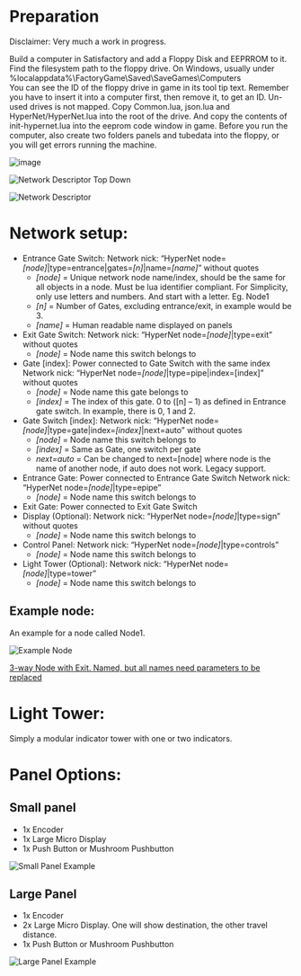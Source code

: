 ﻿# Preparation
Disclaimer: Very much a work in progress.

Build a computer in Satisfactory and add a Floppy Disk and EEPRROM to it.
Find the filesystem path to the floppy drive.
On Windows, usually under %localappdata%\FactoryGame\Saved\SaveGames\Computers\
You can see the ID of the floppy drive in game in its tool tip text. Remember you have to insert it into a computer first, then remove it, to get an ID. Un-used drives is not mapped.
Copy Common.lua, json.lua and HyperNet/HyperNet.lua into the root of the drive. And copy the contents of init-hypernet.lua into the eeprom code window in game. Before you run the computer, also create two folders panels and tubedata into the floppy, or you will get errors running the machine.

![image](https://github.com/RozeDoyanawa/FicsitNetworksHyperNet/assets/1959837/8ef075e8-65da-482d-89cf-72c0747d47a1)

![Network Descriptor Top Down](Documentation/Image-001.png)

![Network Descriptor](Documentation/Image-002.png)
# Network setup:
- Entrance Gate Switch:
  Network nick: “HyperNet node=*[node]*|type=entrance|gates=*[n]*|name=*[name]*” without quotes
  - *[node]* = Unique network node name/index, should be the same for all objects in a node. Must be lua identifier compliant. For Simplicity, only use letters and numbers. And start with a letter. Eg. Node1 
  - *[n]* = Number of Gates, excluding entrance/exit, in example would be 3. 
  - *[name]* = Human readable name displayed on panels
- Exit Gate Switch:
  Network nick: “HyperNet node=*[node]*|type=exit” without quotes
  - *[node]* = Node name this switch belongs to
- Gate [index]:
  Power connected to Gate Switch with the same index
  Network nick: “HyperNet node=*[node]*|type=pipe|index=[index]” without quotes
  - *[node]* = Node name this gate belongs to
  - *[index]* = The index of this gate. 0 to ([n] – 1) as defined in Entrance gate switch. In example, there is 0, 1 and 2.
- Gate Switch [index]:
  Network nick: “HyperNet node=*[node]*|type=gate|index=*[index]*|next=auto” without quotes
  - *[node]* = Node name this switch belongs to
  - *[index]* = Same as Gate, one switch per gate
  - *next=auto* = Can be changed to next=[node] where node is the name of another node, if auto does not work. Legacy support.
- Entrance Gate:
  Power connected to Entrance Gate Switch
  Network nick: “HyperNet node=*[node]*|type=epipe”
  - *[node]* = Node name this switch belongs to
- Exit Gate:
  Power connected to Exit Gate Switch
- Display (Optional):
  Network nick: “HyperNet node=*[node]*|type=sign” without quotes
  - *[node]* = Node name this switch belongs to
- Control Panel:
  Network nick: “HyperNet node=*[node]*|type=controls”
  - *[node]* = Node name this switch belongs to
- Light Tower (Optional):
  Network nick: “HyperNet node=*[node]*|type=tower”
  - *[node]* = Node name this switch belongs to


## Example node:
An example for a node called Node1.

![Example Node](Documentation/Image-003.png)

[3-way Node with Exit. Named, but all names need parameters to be replaced](https://satisfactory-calculator.com/en/blueprints/index/details/id/3861/name/HyperNet+Entrance+Node)

# Light Tower:
Simply a modular indicator tower with one or two indicators. 


#
# Panel Options:
## Small panel
- 1x Encoder
- 1x Large Micro Display
- 1x Push Button or Mushroom Pushbutton

![Small Panel Example](Documentation/Image-004.png)
## Large Panel
- 1x Encoder
- 2x Large Micro Display. One will show destination, the other travel distance.
- 1x Push Button or Mushroom Pushbutton

![Large Panel Example](Documentation/Image-005.png)

